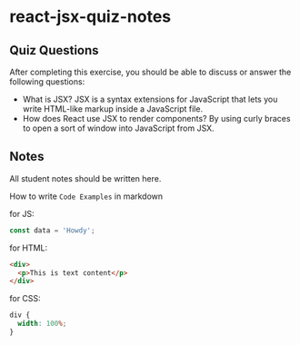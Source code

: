 # react-jsx-quiz-notes

## Quiz Questions

After completing this exercise, you should be able to discuss or answer the following questions:

- What is JSX?
  JSX is a syntax extensions for JavaScript that lets you write HTML-like markup inside a JavaScript file.
- How does React use JSX to render components?
  By using curly braces to open a sort of window into JavaScript from JSX.

## Notes

All student notes should be written here.

How to write `Code Examples` in markdown

for JS:

```javascript
const data = 'Howdy';
```

for HTML:

```html
<div>
  <p>This is text content</p>
</div>
```

for CSS:

```css
div {
  width: 100%;
}
```
